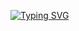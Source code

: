 [![Typing SVG](https://readme-typing-svg.herokuapp.com?color=%23fe8019&size=30&center=true&vCenter=true&width=1001&lines=Hi%2C+I'm+ampasmanusa_;I'm+currently+learning+on+what+I'm+currently+learning.;I'm+currently+working+on+what+I'm+currently+working+in.;I'm+interested+in+what%3F)](https://git.io/typing-svg)


